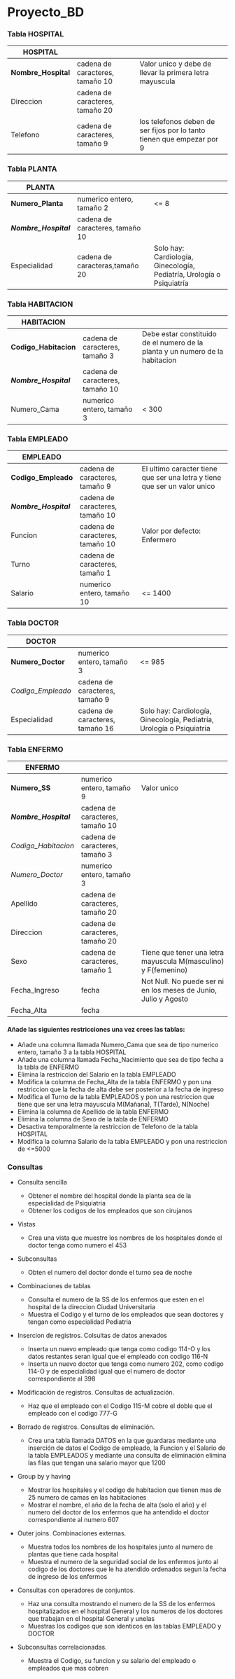 # Proyecto_BD

### Tabla HOSPITAL

| HOSPITAL            |                                 |                                                                        |
|---------------------|---------------------------------|------------------------------------------------------------------------|
| **Nombre_Hospital** | cadena de caracteres, tamaño 10 | Valor unico y debe de llevar la primera letra mayuscula                |
| Direccion           | cadena de caracteres, tamaño 20 |                                                                        |
| Telefono            | cadena de caracteres, tamaño 9  | los telefonos deben de ser fijos por lo tanto tienen que empezar por 9 |

### Tabla PLANTA

| PLANTA                |                                 |                                                                       |
|-----------------------|---------------------------------|-----------------------------------------------------------------------|
| **Numero_Planta**     | numerico entero, tamaño 2       | <= 8                                                                  |
| **_Nombre_Hospital_** | cadena de caracteres, tamaño 10 |                                                                       |
| Especialidad          | cadena de caracteras,tamaño 20  | Solo hay: Cardiología, Ginecología, Pediatría, Urología o Psiquiatría |

### Tabla HABITACION

| HABITACION             |                                 |                                                                               |
|------------------------|---------------------------------|-------------------------------------------------------------------------------|
| **Codigo_Habitacion**  | cadena de caracteres, tamaño 3  | Debe estar constituido de el numero de la planta y un numero de la habitacion |
| **_Nombre_Hospital_**  | cadena de caracteres, tamaño 10 |                                                                               |
| Numero_Cama            | numerico entero, tamaño 3       | < 300                                                                         |

### Tabla EMPLEADO

| EMPLEADO              |                                 |                                                                           |
|-----------------------|---------------------------------|---------------------------------------------------------------------------|
| **Codigo_Empleado**   | cadena de caracteres, tamaño 9  | El ultimo caracter tiene que ser una letra y tiene que ser un valor unico |
| **_Nombre_Hospital_** | cadena de caracteres, tamaño 10 |                                                                           |
| Funcion               | cadena de caracteres, tamaño 10 | Valor por defecto: Enfermero                                              |
| Turno                 | cadena de caracteres, tamaño 1  |                                                                           |
| Salario               | numerico entero, tamaño 10      | <= 1400                                                                   |

### Tabla DOCTOR

| DOCTOR            |                                 |                                                                           |
|-------------------|---------------------------------|---------------------------------------------------------------------------|
| **Numero_Doctor** | numerico entero, tamaño 3       | <= 985                                                                    |
| _Codigo_Empleado_ | cadena de caracteres, tamaño 9  |                                                                           |
| Especialidad      | cadena de caracteres, tamaño 16 | Solo hay: Cardiología, Ginecología, Pediatría, Urología o Psiquiatría     |

### Tabla ENFERMO

| ENFERMO               |                                 |                                                                 |
|-----------------------|---------------------------------|-----------------------------------------------------------------|
| **Numero_SS**         | numerico entero, tamaño 9       | Valor unico                                                     |
| **_Nombre_Hospital_** | cadena de caracteres, tamaño 10 |                                                                 |
| _Codigo_Habitacion_   | cadena de caracteres, tamaño 3  |                                                                 |
| _Numero_Doctor_       | numerico entero, tamaño 3       |                                                                 |
| Apellido              | cadena de caracteres, tamaño 20 |                                                                 |
| Direccion             | cadena de caracteres, tamaño 20 |                                                                 |
| Sexo                  | cadena de caracteres, tamaño 1  | Tiene que tener una letra mayuscula M(masculino) y F(femenino)  |
| Fecha_Ingreso         | fecha                           | Not Null. No puede ser ni en los meses de Junio, Julio y Agosto |
| Fecha_Alta            | fecha                           |                                                                 |


#### Añade las siguientes restricciones una vez crees las tablas:
* Añade una columna llamada Numero_Cama que sea de tipo numerico entero, tamaño 3 a la tabla HOSPITAL
* Añade una columna llamada Fecha_Nacimiento que sea de tipo fecha a la tabla de ENFERMO
* Elimina la restriccion del Salario en la tabla EMPLEADO
* Modifica la columna de Fecha_Alta de la tabla ENFERMO y pon una restriccion que la fecha de alta debe ser posterior a la fecha de ingreso
* Modifica el Turno de la tabla EMPLEADOS y pon una restriccion que tiene que ser una letra mayuscula M(Mañana), T(Tarde), N(Noche)
* Elimina la columna de Apellido de la tabla ENFERMO
* Elimina la columna de Sexo de la tabla de ENFERMO
* Desactiva temporalmente la restriccion de Telefono de la tabla HOSPITAL
* Modifica la columna Salario de la tabla EMPLEADO y pon una restriccion de <=5000


### Consultas
* Consulta sencilla
    * Obtener el nombre del hospital donde la planta sea de la especialidad de Psiquiatria
    * Obtener los codigos de los empleados que son cirujanos
 
 * Vistas
    * Crea una vista que muestre los nombres de los hospitales donde el doctor tenga como numero el 453
    
* Subconsultas
    * Obten el numero del doctor donde el turno sea de noche
    
* Combinaciones de tablas
    * Consulta el numero de la SS de los enfermos que esten en el hospital de la direccion Ciudad Universitaria
    * Muestra el Codigo y el turno de los empleados que sean doctores y tengan como especialidad Pediatria

* Insercion de registros. Colsultas de datos anexados
    * Inserta un nuevo empleado que tenga como codigo 114-O y los datos restantes seran igual que el empleado con codigo 116-N
    * Inserta un nuevo doctor que tenga como numero 202, como codigo 114-O y de especialidad igual que el numero de doctor correspondiente al 398
    
* Modificación de registros. Consultas de actualización.
    * Haz que el empleado con el Codigo 115-M cobre el doble que el empleado con el codigo 777-G

* Borrado de registros. Consultas de eliminación.
    * Crea una tabla llamada DATOS en la que guardaras mediante una inserción de datos el Codigo de empleado, la Funcion y el Salario de la tabla EMPLEADOS y mediante una consulta de eliminación elimina las filas que tengan una salario mayor que 1200

* Group by y having
    * Mostrar los hospitales y el codigo de habitacion que tienen mas de 25 numero de camas en las habitaciones
    * Mostrar el nombre, el año de la fecha de alta (solo el año) y el numero del doctor de los enfermos que ha antendido el doctor correspondiente al numero 607
   
* Outer joins. Combinaciones externas.
    * Muestra todos los nombres de los hospitales junto al numero de plantas que tiene cada hospital
    * Muestra el numero de la seguridad social de los enfermos junto al codigo de los doctores que le ha atendido ordenados segun la fecha de ingreso de los enfermos  

* Consultas con operadores de conjuntos.
    * Haz una consulta mostrando el numero de la SS de los enfermos hospitalizados en el hospital  General y los numeros de los doctores que trabajan en el hospital General y unelas
    * Muestras los codigos que son identicos en las tablas EMPLEADO y DOCTOR

* Subconsultas correlacionadas.
    * Muestra el Codigo, su funcion y su salario del empleado o empleados que mas cobren

